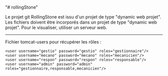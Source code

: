 "# rollingStone" 

Le projet git RollingStone est issu d'un projet de type "dynamic web projet". Les fichiers doivent être incorporés dans un projet de type "dynamic web projet". Pour le visualiser, utiliser un serveur web.

*******************************
Fichier tomcat-users pour récupérer les rôles :


<?xml version="1.0" encoding="UTF-8"?>

<tomcat-users>
	<role rolename="gestionnaire"/>
  	<role rolename="responsable"/>
  	<role rolename="mecanicien"/>
  	
  	<user username="gestio" password="gestio" roles="gestionnaire"/>
  	<user username="mecano" password="mecano" roles="mecanicien"/>
  	<user username="respon" password="respon" roles="responsable"/>
  	<user username="admin" password="admin" roles="gestionnaire,responsable,mecanicien"/>
</tomcat-users>

